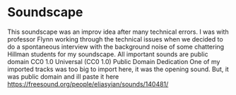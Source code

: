 # Soundscape
This soundscape was an improv idea after many technical errors. I was with professor Flynn working through the technical issues when we decided to do a spontaneous interview with the background noise of some chattering Hillman students for my soundscape.
All important sounds are public domain CC0 1.0 Universal (CC0 1.0) Public Domain Dedication
One of my imported tracks was too big to import here, it was the opening sound. But, it was public domain and ill paste it here https://freesound.org/people/eliasyian/sounds/140481/ 
